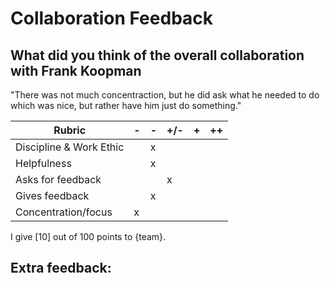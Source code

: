 # Collaboration Feedback

## What did you think of the overall collaboration with Frank Koopman

"There was not much concentraction, but he did ask what he needed to do which was nice, but rather have him just do something."

| Rubric | -   | -   | +/- | +   | ++  |
|--------|-----|-----|-----|-----|-----|
| Discipline & Work Ethic |     |   x  |     |     |     |
| Helpfulness             |     |  x   |     |     |     |
| Asks for feedback       |     |     |   x  |     |     |
| Gives feedback          |     |   x  |     |     |     |
| Concentration/focus     | x    |     |     |     |     |

I give [10] out of 100 points to {team}.

## Extra feedback:


